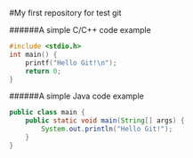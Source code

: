 #My first repository for test git

######A simple C/C++ code example
``` c
#include <stdio.h>
int main() {
	printf("Hello Git!\n");
	return 0;
}
```

######A simple Java code example
``` java
public class main {
	public static void main(String[] args) {
		System.out.println("Hello Git!");	
	}
}
```
